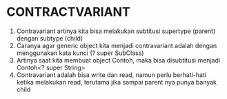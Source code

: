 # CONTRACTVARIANT

1. Contravariant artinya kita bisa melakukan subtitusi supertype (parent) dengan subtype (child)
2. Caranya agar generic object kita menjadi contravariant adalah dengan menggunakan kata kunci (? super SubClass)
3. Artinya saat kita membuat object Contoh<Object>, maka bisa disubtitusi menjadi Contoh<? super String>
4. Contravariant adalah bisa write dan read, namun perlu berhati-hati ketika melakukan read, terutama jika sampai parent nya punya banyak child




